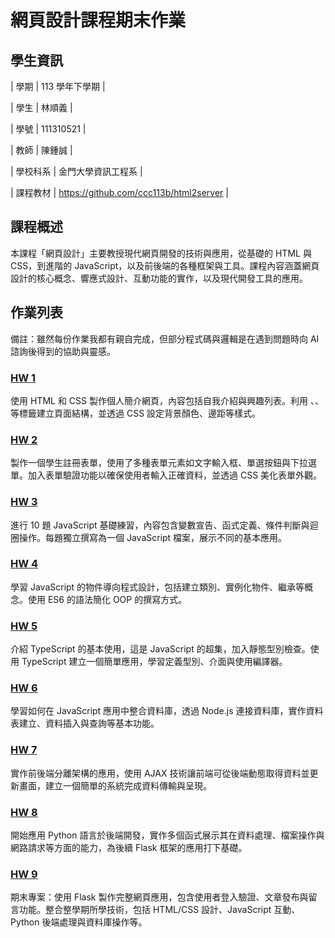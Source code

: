 # 網頁設計課程期末作業

## 學生資訊

| 學期 | 113 學年下學期 |

| 學生 | 林順義 |

| 學號 | 111310521 |

| 教師 | 陳鍾誠 |

| 學校科系 | 金門大學資訊工程系 |

| 課程教材 | https://github.com/ccc113b/html2server |

## 課程概述
本課程「網頁設計」主要教授現代網頁開發的技術與應用，從基礎的 HTML 與 CSS，到進階的 JavaScript，以及前後端的各種框架與工具。課程內容涵蓋網頁設計的核心概念、響應式設計、互動功能的實作，以及現代開發工具的應用。

## 作業列表
備註：雖然每份作業我都有親自完成，但部分程式碼與邏輯是在遇到問題時向 AI 諮詢後得到的協助與靈感。

### [HW 1](https://github.com/Depenn/_wp/blob/main/HW1)
使用 HTML 和 CSS 製作個人簡介網頁，內容包括自我介紹與興趣列表。利用 <html>、<head>、<body> 等標籤建立頁面結構，並透過 CSS 設定背景顏色、邊距等樣式。

### [HW 2](https://github.com/Depenn/_wp/blob/main/HW2)
製作一個學生註冊表單，使用了多種表單元素如文字輸入框、單選按鈕與下拉選單。加入表單驗證功能以確保使用者輸入正確資料，並透過 CSS 美化表單外觀。

### [HW 3](https://github.com/Depenn/_wp/tree/main/HW3)
進行 10 題 JavaScript 基礎練習，內容包含變數宣告、函式定義、條件判斷與迴圈操作。每題獨立撰寫為一個 JavaScript 檔案，展示不同的基本應用。

### [HW 4](https://github.com/Depenn/_wp/tree/main/HW4)
學習 JavaScript 的物件導向程式設計，包括建立類別、實例化物件、繼承等概念。使用 ES6 的語法簡化 OOP 的撰寫方式。

### [HW 5](https://github.com/Depenn/_wp/blob/main/HW5)
介紹 TypeScript 的基本使用，這是 JavaScript 的超集，加入靜態型別檢查。使用 TypeScript 建立一個簡單應用，學習定義型別、介面與使用編譯器。

### [HW 6](https://github.com/Depenn/_wp/tree/main/HW6)
學習如何在 JavaScript 應用中整合資料庫，透過 Node.js 連接資料庫，實作資料表建立、資料插入與查詢等基本功能。

### [HW 7](https://github.com/Depenn/_wp/tree/main/HW7)
實作前後端分離架構的應用，使用 AJAX 技術讓前端可從後端動態取得資料並更新畫面，建立一個簡單的系統完成資料傳輸與呈現。

### [HW 8](https://github.com/Depenn/_wp/tree/main/HW8)
開始應用 Python 語言於後端開發，實作多個函式展示其在資料處理、檔案操作與網路請求等方面的能力，為後續 Flask 框架的應用打下基礎。

### [HW 9](https://github.com/Depenn/_wp/tree/main/HW9)
期末專案：使用 Flask 製作完整網頁應用，包含使用者登入驗證、文章發布與留言功能。整合整學期所學技術，包括 HTML/CSS 設計、JavaScript 互動、Python 後端處理與資料庫操作等。
